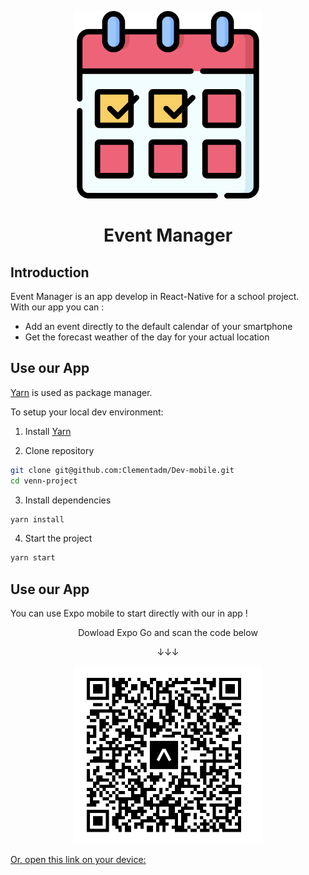 <p align="center">
  <img
    width="300px"
    src="assets/icon.png"
    alt="App Logo" />
</p>

<h1 align="center">Event Manager</h1>

## Introduction

Event Manager is an app develop in React-Native for a school project.  
With our app you can :

- Add an event directly to the default calendar of your smartphone
- Get the forecast weather of the day for your actual location

## Use our App

[Yarn](https://classic.yarnpkg.com/en/docs/cli/) is used as package manager.

To setup your local dev environment:

1. Install [Yarn](https://classic.yarnpkg.com/en/docs/install)

2. Clone repository

```sh
git clone git@github.com:Clementadm/Dev-mobile.git
cd venn-project
```

3. Install dependencies

```sh
yarn install
```

4. Start the project

```sh
yarn start
```

## Use our App

You can use Expo mobile to start directly with our in app !

<p align="center">Dowload Expo Go and scan the code below</p>
<p align="center">↓↓↓</p>
<p align="center">
  <img
    width="300px"
    src="doc/QRCode Expo.jpg"
    alt="QRCODE" />
</p>

[Or, open this link on your device:](https://expo.dev/@cadm972/eventmanager-weather)

